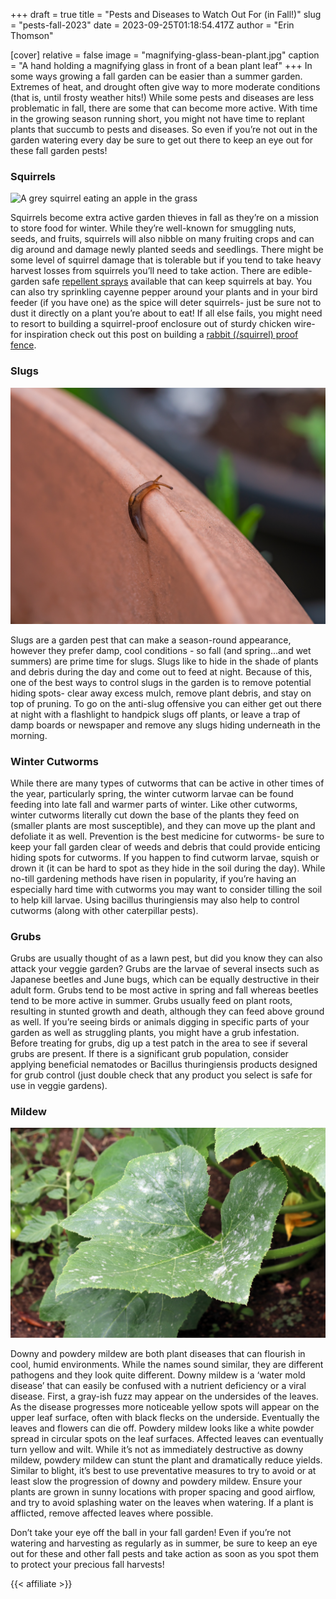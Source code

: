 +++
draft = true
title = "Pests and Diseases to Watch Out For (in Fall!)"
slug = "pests-fall-2023"
date = 2023-09-25T01:18:54.417Z
author = "Erin Thomson"

[cover]
relative = false
image = "magnifying-glass-bean-plant.jpg"
caption = "A hand holding a magnifying glass in front of a bean plant leaf"
+++
In some ways growing a fall garden can be easier than a summer garden. Extremes of heat, and drought often give way to more moderate conditions (that is, until frosty weather hits!) While some pests and diseases are less problematic in fall, there are some that can become more active. With time in the growing season running short, you might not have time to replant plants that succumb to pests and diseases. So even if you’re not out in the garden watering every day be sure to get out there to keep an eye out for these fall garden pests!

### Squirrels

![ A grey squirrel eating an apple in the grass](squirrel-eating-apple.jpg)

Squirrels become extra active garden thieves in fall as they’re on a mission to store food for winter. While they’re well-known for smuggling nuts, seeds, and fruits, squirrels will also nibble on many fruiting crops and can dig around and damage newly planted seeds and seedlings. There might be some level of squirrel damage that is tolerable but if you tend to take heavy harvest losses from squirrels you’ll need to take action. There are edible-garden safe [repellent sprays](https://www.amazon.com/Bonide-REPELS-ALL-Animal-Repellent-Sprayer/) available that can keep squirrels at bay. You can also try sprinkling cayenne pepper around your plants and in your bird feeder (if you have one) as the spice will deter squirrels- just be sure not to dust it directly on a plant you’re about to eat! If all else fails, you might need to resort to building a squirrel-proof enclosure out of sturdy chicken wire- for inspiration check out this post on building a [rabbit (/squirrel) proof fence](https://blog.planter.garden/posts/garden-fence/).

### Slugs

![A slug crawling up the edge of a garden pot](slug-on-pot.jpg)

Slugs are a garden pest that can make a season-round appearance, however they prefer damp, cool conditions - so fall (and spring…and wet summers) are prime time for slugs. Slugs like to hide in the shade of plants and debris during the day and come out to feed at night. Because of this, one of the best ways to control slugs in the garden is to remove potential hiding spots- clear away excess mulch, remove plant debris, and stay on top of pruning. To go on the anti-slug offensive you can either get out there at night with a flashlight to handpick slugs off plants, or leave a trap of damp boards or newspaper and remove any slugs hiding underneath in the morning.

### Winter Cutworms

While there are many types of cutworms that can be active in other times of the year, particularly spring, the winter cutworm larvae can be found feeding into late fall and warmer parts of winter. Like other cutworms, winter cutworms literally cut down the base of the plants they feed on (smaller plants are most susceptible), and they can move up the plant and defoliate it as well. Prevention is the best medicine for cutworms- be sure to keep your fall garden clear of weeds and debris that could provide enticing hiding spots for cutworms. If you happen to find cutworm larvae, squish or drown it (it can be hard to spot as they hide in the soil during the day). While no-till gardening methods have risen in popularity, if you’re having an especially hard time with cutworms you may want to consider tilling the soil to help kill larvae. Using bacillus thuringiensis may also help to control cutworms (along with other caterpillar pests). 

### Grubs



Grubs are usually thought of as a lawn pest, but did you know they can also attack your veggie garden? Grubs are the larvae of several insects such as Japanese beetles and June bugs, which can be equally destructive in their adult form. Grubs tend to be most active in spring and fall whereas beetles tend to be more active in summer. Grubs usually feed on plant roots, resulting in stunted growth and death, although they can feed above ground as well. If you’re seeing birds or animals digging in specific parts of your garden as well as struggling plants, you might have a grub infestation. Before treating for grubs, dig up a test patch in the area to see if several grubs are present. If there is a significant grub population, consider applying beneficial nematodes or Bacillus thuringiensis products designed for grub control (just double check that any product you select is safe for use in veggie gardens).



### Mildew

![A zucchini plant leaf with powdery mildew](powdery-mildew-zucchini.jpg)

Downy and powdery mildew are both plant diseases that can flourish in cool, humid environments. While the names sound similar, they are different pathogens and they look quite different. Downy mildew is a ‘water mold disease’ that can easily be confused with a nutrient deficiency or a viral disease. First, a gray-ish fuzz may appear on the undersides of the leaves. As the disease progresses more noticeable yellow spots will appear on the upper leaf surface, often with black flecks on the underside. Eventually the leaves and flowers can die off. Powdery mildew looks like a white powder spread in circular spots on the leaf surfaces. Affected leaves can eventually turn yellow and wilt. While it’s not as immediately destructive as downy mildew, powdery mildew can stunt the plant and dramatically reduce yields. Similar to blight, it’s best to use preventative measures to try to avoid or at least slow the progression of downy and powdery mildew. Ensure your plants are grown in sunny locations with proper spacing and good airflow, and try to avoid splashing water on the leaves when watering. If a plant is afflicted, remove affected leaves where possible.

Don’t take your eye off the ball in your fall garden! Even if you’re not watering and harvesting as regularly as in summer, be sure to keep an eye out for these and other fall pests and take action as soon as you spot them to protect your precious fall harvests!

{{< affiliate >}}